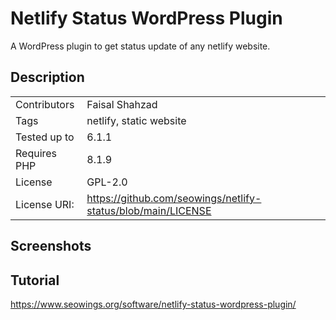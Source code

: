 # Netlify Status WordPress Plugin

A WordPress plugin to get status update of any netlify website.

## Description

|               |                       |
|---------------|-----------------------|
| Contributors  |Faisal Shahzad         |
| Tags          |netlify, static website|
|Tested up to   |6.1.1                  |
|Requires PHP   | 8.1.9                 |
|License        | GPL-2.0               |
|License URI: |https://github.com/seowings/netlify-status/blob/main/LICENSE|

## Screenshots

## Tutorial

https://www.seowings.org/software/netlify-status-wordpress-plugin/